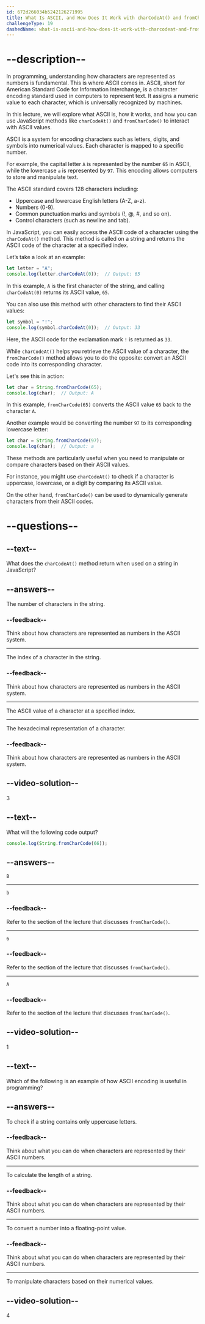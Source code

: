 ```yaml
---
id: 672d266034b5242126271995
title: What Is ASCII, and How Does It Work with charCodeAt() and fromCharCode()?
challengeType: 19
dashedName: what-is-ascii-and-how-does-it-work-with-charcodeat-and-fromcharcode
---
```


# --description--

In programming, understanding how characters are represented as numbers is fundamental. This is where ASCII comes in. ASCII, short for American Standard Code for Information Interchange, is a character encoding standard used in computers to represent text. It assigns a numeric value to each character, which is universally recognized by machines.

In this lecture, we will explore what ASCII is, how it works, and how you can use JavaScript methods like `charCodeAt()` and `fromCharCode()` to interact with ASCII values.

ASCII is a system for encoding characters such as letters, digits, and symbols into numerical values. Each character is mapped to a specific number.

For example, the capital letter `A` is represented by the number `65` in ASCII, while the lowercase `a` is represented by `97`. This encoding allows computers to store and manipulate text.

The ASCII standard covers 128 characters including:

- Uppercase and lowercase English letters (A-Z, a-z).
- Numbers (0-9).  
- Common punctuation marks and symbols (!, @, #, and so on).
- Control characters (such as newline and tab).  

In JavaScript, you can easily access the ASCII code of a character using the `charCodeAt()` method. This method is called on a string and returns the ASCII code of the character at a specified index.

Let’s take a look at an example:

```js
let letter = "A";
console.log(letter.charCodeAt(0));  // Output: 65
```

In this example, `A` is the first character of the string, and calling `charCodeAt(0)` returns its ASCII value, `65`.

You can also use this method with other characters to find their ASCII values:

```js
let symbol = "!";
console.log(symbol.charCodeAt(0));  // Output: 33
```

Here, the ASCII code for the exclamation mark `!` is returned as `33`.

While `charCodeAt()` helps you retrieve the ASCII value of a character, the `fromCharCode()` method allows you to do the opposite: convert an ASCII code into its corresponding character.

Let's see this in action:

```js
let char = String.fromCharCode(65);
console.log(char);  // Output: A
```

In this example, `fromCharCode(65)` converts the ASCII value `65` back to the character `A`.

Another example would be converting the number `97` to its corresponding lowercase letter:

```js
let char = String.fromCharCode(97);
console.log(char);  // Output: a
```

These methods are particularly useful when you need to manipulate or compare characters based on their ASCII values.

For instance, you might use `charCodeAt()` to check if a character is uppercase, lowercase, or a digit by comparing its ASCII value.

On the other hand, `fromCharCode()` can be used to dynamically generate characters from their ASCII codes.

# --questions--

## --text--

What does the `charCodeAt()` method return when used on a string in JavaScript?

## --answers--

The number of characters in the string.

### --feedback--

Think about how characters are represented as numbers in the ASCII system.

---

The index of a character in the string.

### --feedback--

Think about how characters are represented as numbers in the ASCII system.

---

The ASCII value of a character at a specified index.

---

The hexadecimal representation of a character.

### --feedback--

Think about how characters are represented as numbers in the ASCII system.

## --video-solution--

3

## --text--

What will the following code output?

```js
console.log(String.fromCharCode(66));
```

## --answers--

`B`

---

`b`

### --feedback--

Refer to the section of the lecture that discusses `fromCharCode()`.

---

`6`

### --feedback--

Refer to the section of the lecture that discusses `fromCharCode()`.

---

`A`

### --feedback--

Refer to the section of the lecture that discusses `fromCharCode()`.

## --video-solution--

1

## --text--

Which of the following is an example of how ASCII encoding is useful in programming?

## --answers--

To check if a string contains only uppercase letters.

### --feedback--

Think about what you can do when characters are represented by their ASCII numbers.

---

To calculate the length of a string.

### --feedback--

Think about what you can do when characters are represented by their ASCII numbers.

---

To convert a number into a floating-point value.

### --feedback--

Think about what you can do when characters are represented by their ASCII numbers.

---

To manipulate characters based on their numerical values.

## --video-solution--

4
